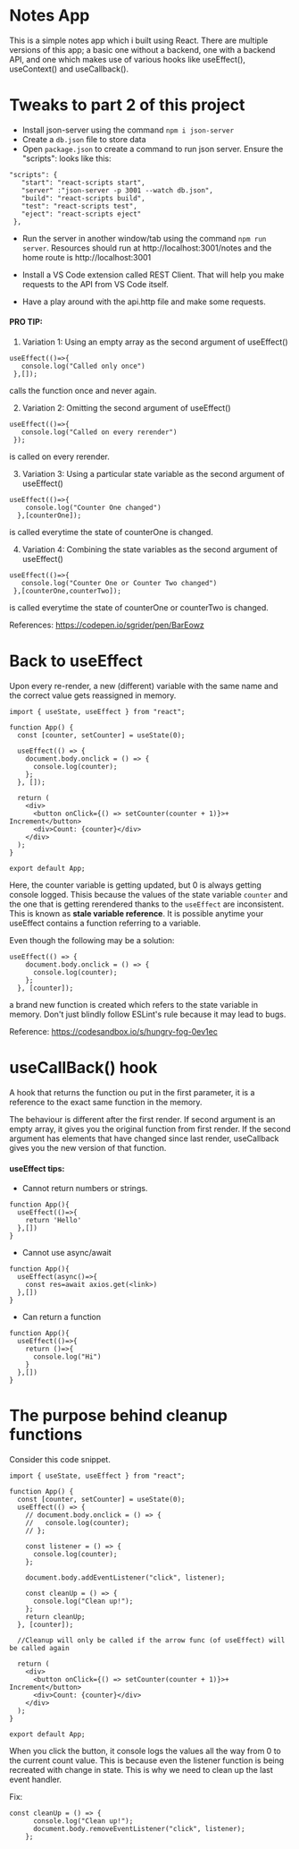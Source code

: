 # Notes App

This is a simple notes app which i built using React. There are multiple versions of this app; a basic one without a backend, one with a backend API, and one which makes use of various hooks like useEffect(), useContext() and useCallback().

# Tweaks to part 2 of this project

- Install json-server using the command `npm i json-server`
- Create a `db.json` file to store data
- Open `package.json` to create a command to run json server. Ensure the "scripts": looks like this:

 ```
 "scripts": {
    "start": "react-scripts start",
    "server" :"json-server -p 3001 --watch db.json",
    "build": "react-scripts build",
    "test": "react-scripts test",
    "eject": "react-scripts eject"
  },
  ```

- Run the server in another window/tab using the command `npm run server`.
Resources should run at http://localhost:3001/notes and the home route is http://localhost:3001


- Install a VS Code extension called REST Client. That will help you make requests to the API from VS Code itself.
- Have a play around with the api.http file and make some requests.

#### PRO TIP:
1. Variation 1: Using an empty array as the second argument of useEffect()
 ``` 
 useEffect(()=>{
    console.log("Called only once")
  },[]);  
  ```

  calls the function once and never again.
  
  2. Variation 2: Omitting the second argument of useEffect()


 ```
useEffect(()=>{
    console.log("Called on every rerender")
  });
  ```

  is called on every rerender.

3. Variation 3: Using a particular state variable as the second argument of useEffect()

```
useEffect(()=>{
    console.log("Counter One changed")
  },[counterOne]);
  ```

  is called everytime the state of counterOne is changed.
  
4. Variation 4: Combining the state variables as the second argument of useEffect()

 ``` 
useEffect(()=>{
    console.log("Counter One or Counter Two changed")
  },[counterOne,counterTwo]);
  ```

  is called everytime the state of counterOne or counterTwo is changed.

  References: https://codepen.io/sgrider/pen/BarEowz

# Back to useEffect

Upon every re-render, a new (different) variable with the same name and the correct value gets reassigned in memory.

```
import { useState, useEffect } from "react";

function App() {
  const [counter, setCounter] = useState(0);

  useEffect(() => {
    document.body.onclick = () => {
      console.log(counter);
    };
  }, []);

  return (
    <div>
      <button onClick={() => setCounter(counter + 1)}>+ Increment</button>
      <div>Count: {counter}</div>
    </div>
  );
}

export default App;

```
Here, the counter variable is getting updated, but 0 is always getting console logged. Thisis because the values of the state variable `counter` and the one that is getting rerendered thanks to the `useEffect` are inconsistent. This is known as **stale variable reference**.
It is possible anytime your useEffect contains a function referring to a variable.

Even though the following may be a solution:

```
useEffect(() => {
    document.body.onclick = () => {
      console.log(counter);
    };
  }, [counter]);

```
a brand new function is created which refers to the state variable in memory. Don't just blindly follow ESLint's rule because it may lead to bugs.


Reference: https://codesandbox.io/s/hungry-fog-0ev1ec

# useCallBack() hook
A hook that returns the function ou put in the first parameter, it is a reference to the exact same function in the memory.

The behaviour is different after the first render. If second argument is an empty array, it gives you the original function from first render. If the second argument has elements that have changed since last render, useCallback gives you the new version of that function.

#### useEffect tips:
- Cannot return numbers or strings.
```
function App(){
  useEffect(()=>{
    return 'Hello'
  },[])
}
```
- Cannot use async/await
```
function App(){
  useEffect(async()=>{
    const res=await axios.get(<link>)
  },[])
}
```
- Can return a function

```
function App(){
  useEffect(()=>{
    return ()=>{
      console.log("Hi")
    }
  },[])
}
```

# The purpose behind cleanup functions

Consider this code snippet.

```
import { useState, useEffect } from "react";

function App() {
  const [counter, setCounter] = useState(0);
  useEffect(() => {
    // document.body.onclick = () => {
    //   console.log(counter);
    // };

    const listener = () => {
      console.log(counter);
    };

    document.body.addEventListener("click", listener);

    const cleanUp = () => {
      console.log("Clean up!");
    };
    return cleanUp;
  }, [counter]);

  //Cleanup will only be called if the arrow func (of useEffect) will be called again

  return (
    <div>
      <button onClick={() => setCounter(counter + 1)}>+ Increment</button>
      <div>Count: {counter}</div>
    </div>
  );
}

export default App;
```

When you click the button, it console logs the values all the way from 0 to the current count value. This is because even the listener function is being recreated with change in state. This is why we need to clean up the last event handler.

Fix:

```
const cleanUp = () => {
      console.log("Clean up!");
      document.body.removeEventListener("click", listener);
    };
```